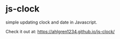 # js-clock

simple updating clock and date in Javascript.

Check it out at: https://ahlgren1234.github.io/js-clock/
